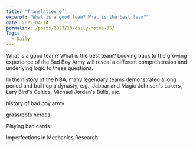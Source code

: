 ```yaml
---
title: 'Translation of'
excerpt: "What is a good team? What is the best team?"
date: 2025-04-14
permalink: /posts/2023/10/daily-notes-35/
Tags:
  - Daily
---
```


What is a good team? What is the best team? Looking back to the growing experience of the Bad Boy Army will reveal a different comprehension and underlying logic to these questions. 

In the history of the NBA, many legendary teams demonstrated a long period and built up a dynasty, e.g., Jabbar and Magic Johnson's Lakers, Lary Bird's Celtics, Michael Jordan's Bulls, etc.



history of bad boy army

grassroots heroes

Playing bad cards

Imperfections in Mechanics Research


